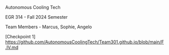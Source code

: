 Autonomous Cooling Tech

EGR 314 - Fall 2024 Semester

Team Members - Marcus, Sophie, Angelo 

[Checkpoint 1] https://github.com/AutonomousCoolingTech/Team301.github.io/blob/main/F.IV.md














